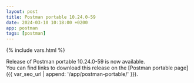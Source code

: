 ```yaml
---
layout: post
title: Postman portable 10.24.0-59
date: 2024-03-10 10:18:00 +0200
app: postman
tags: [postman]
---
```

{% include vars.html %}

Release of Postman portable 10.24.0-59 is now available.<br />
You can find links to download this release on the [Postman portable page]({{ var_seo_url | append: '/app/postman-portable/' }}).
